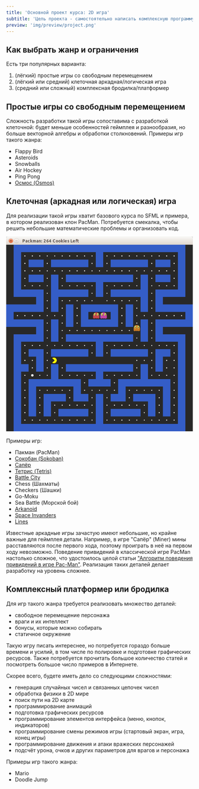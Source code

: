 ```yaml
---
title: 'Основной проект курса: 2D игра'
subtitle: 'Цель проекта - самостоятельно написать комплексную программу, клон небольшой игры'
preview: 'img/preview/project.png'
---
```


## Как выбрать жанр и ограничения

Есть три популярных варианта:

1. (лёгкий) простые игры со свободным перемещением
2. (лёгкий или средний) клеточная аркадная/логическая игра
3. (средний или сложный) комплексная бродилка/платформер

## Простые игры со свободным перемещением 

Сложность разработки такой игры сопоставима с разработкой клеточной: будет меньше особенностей геймплея и разнообразия, но больше векторной алгебры и обработки столкновений. Примеры игр такого жанра:

- Flappy Bird
- Asteroids
- Snowballs
- Air Hockey
- Ping Pong
- [Осмос (Osmos)](https://ru.wikipedia.org/wiki/Osmos)

## Клеточная (аркадная или логическая) игра

Для реализации такой игры хватит базового курса по SFML и примера, в котором реализован клон PacMan. Потребуется смекалка, чтобы решить небольшие математические проблемы и организовать код.

![Скриншот](img/project/packman.png)

Примеры игр:

- Пакман (PacMan)
- [Сокобан (Sokoban)](https://ru.wikipedia.org/wiki/Sokoban)
- [Сапёр](https://ru.wikipedia.org/wiki/%D0%A1%D0%B0%D0%BF%D1%91%D1%80_(%D0%B8%D0%B3%D1%80%D0%B0))
- [Тетрис (Tetris)](https://ru.wikipedia.org/wiki/%D0%A2%D0%B5%D1%82%D1%80%D0%B8%D1%81)
- [Battle City](https://ru.wikipedia.org/wiki/Battle_City)
- Chess (Шахматы)
- Checkers (Шашки)
- Go-Moku
- Sea Battle (Морской бой)
- [Arkanoid](https://ru.wikipedia.org/wiki/Arkanoid)
- [Space Invanders](https://ru.wikipedia.org/wiki/Space_Invaders)
- [Lines](https://ru.wikipedia.org/wiki/Lines)

Известные аркадные игры зачастую имеют небольшие, но крайне важные для геймплея детали. Например, в игре "Сапёр" (Miner) мины расставляются после первого хода, поэтому проиграть в неё на первом ходу невозможно. Поведение привидений в классической игре PacMan настолько сложное, что удостоилось целой статьи ["Алгоритм поведения привидений в игре Pac-Man"](https://habrahabr.ru/post/109406/). Реализация таких деталей делает разработку на уровень сложнее.

## Комплексный платформер или бродилка

Для игр такого жанра требуется реализовать множество деталей:

- свободное перемещение персонажа
- враги и их интеллект
- бонусы, которые можно собирать
- статичное окружение

Такую игру писать интереснее, но потребуется гораздо больше времени и усилий, в том числе по полировке и подготовке графических ресурсов. Также потребуется прочитать большое количество статей и посмотреть большое число примеров в Интернете.

Скорее всего, будете иметь дело со следующими сложностями:

- генерация случайных чисел и связанных цепочек чисел
- обработка физики в 2D мире
- поиск пути на 2D карте
- программирование анимаций
- подготовка графических ресурсов
- программирование элементов интерфейса (меню, кнопок, индикаторов)
- программирование смены режимов игры (стартовый экран, игра, конец игры)
- программирование движения и атаки вражеских персонажей
- подсчёт урона, очков и других параметров для врагов и персонажа

Примеры игр такого жанра:

- Mario
- Doodle Jump
